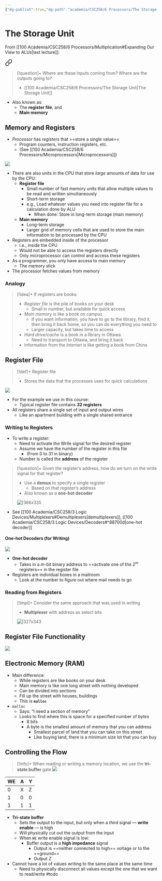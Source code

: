 ```yaml
---
{"dg-publish":true,"dg-path":"academia/CSC258/6 Processors/The Storage Unit.md","permalink":"/academia/csc-258/6-processors/the-storage-unit/","tags":["cs","lecture","note","university"],"created":"2025-03-03T13:14:18.693-05:00","updated":"2025-03-03T19:15:26.246-05:00"}
---
```



# The Storage Unit

From [[100 Academia/CSC258/6 Processors/Multiplication#Expanding Our View to ALUs\|last lecture]]:


<div class="transclusion internal-embed is-loaded"><a class="markdown-embed-link" href="/academia/csc-258/6-processors/multiplication/#3c093e" aria-label="Open link"><svg xmlns="http://www.w3.org/2000/svg" width="24" height="24" viewBox="0 0 24 24" fill="none" stroke="currentColor" stroke-width="2" stroke-linecap="round" stroke-linejoin="round" class="svg-icon lucide-link"><path d="M10 13a5 5 0 0 0 7.54.54l3-3a5 5 0 0 0-7.07-7.07l-1.72 1.71"></path><path d="M14 11a5 5 0 0 0-7.54-.54l-3 3a5 5 0 0 0 7.07 7.07l1.71-1.71"></path></svg></a><div class="markdown-embed">



> [!question]+ Where are these inputs coming from? Where are the outputs going to?
> - [[100 Academia/CSC258/6 Processors/The Storage Unit\|The Storage Unit]]

</div></div>


- Also known as:
    - The **register file**, and
    - **Main memory**

## Memory and Registers

- *Processor* has *registers* that ==store a single value==
    - Program counters, instruction registers, etc.
    - (See [[100 Academia/CSC258/6 Processors/Microprocessors\|Microprocessors]])

![](https://i.imgur.com/NWBK629.png)

- There are also units in the CPU that store *large* amounts of data for use by the CPU:
    - **Register file**
        - Small number of fast memory units that allow multiple values to be read and written simultaneously
        - Short-term storage
        - e.g., Load whatever values you need into register file for a calculation done by ALU
            - When done: Store in long-term storage (main memory)
    - **Main memory**
        - Long-term storage
        - Larger grid of memory cells that are used to store the main information to be processed by the CPU
- Registers are embedded inside of the processor
    - i.e., inside the CPU
    - Would not be able to access the registers directly
    - Only microprocessor can control and access these registers
- As a programmer, you only have access to main memory
    - The memory stick
- The processor fetches values from memory

### Analogy

> [!idea]+ If registers are books:
> - *Register file* is the pile of books on your desk
>     - Small in number, but available for quick access
> - *Main memory* is like a book on campus
>     - If you want information, you have to go to the library, find it, then bring it back home, so you can do everything you need to
>     - Larger capacity, but takes time to access
> - *Hard drive*/*cache* is a book in a library in Ottawa
>     - Need to transport to Ottawa, and bring it back
> - Information from the *Internet* is like getting a book from China

## Register File

> [!def]+ Register file
> - Stores the data that the processes uses for quick calculations

![](https://i.imgur.com/Pbh8lm7.png)


- For the example we use in this course:
    - Typical register file contains **32 registers**
- All registers share a single set of input and output wires
    - Like an apartment building with a single shared entrance

### Writing to Registers

- To write a register:
    - Need to activate the Write signal for the desired register
    - Assume we have the number of the register in this file
        - (From $0$ to $31$ in binary)
    - Number is called the **address** of the register

> [!question]+ Given the register’s address, how do we turn on the write signal for that register?
> - Use a **demux** to specify a single register
>     - Based on that register’s address
> - Also known as a **one-hot decoder**
>
> ![|366x335](https://i.imgur.com/mD6teoZ.png)

- See [[100 Academia/CSC258/3 Logic Devices/Multiplexers#Demultiplexers\|demultiplexers]], [[100 Academia/CSC258/3 Logic Devices/Decoders#^88700d\|one-hot decoder]]

#### One-hot Decoders (for Writing)

![](https://i.imgur.com/1neI6CV.png)


- **One-hot decoder**
    - Takes in a $m$-bit binary address to ==activate one of the $2^{m}$ registers== in the register file
- Registers are individual boxes in a mailroom
    - Look at the number to figure out where mail needs to go

### Reading from Registers

> [!impl]+ Consider the same approach that was used in writing
> - **Multiplexer** with address as select bits
>
> ![|327x343](https://i.imgur.com/uq6Dg62.png)

## Register File Functionality

![](https://i.imgur.com/SwbEYfY.png)

## Electronic Memory (RAM)

- Main difference:
    - While registers are like books on your desk
    - Main memory is like one long street with nothing developed
    - Can be divided into sections
    - Fill up the street with houses, buildings
    - This is **`malloc`**
- `malloc`
    - Says: “I need a section of memory”
    - Looks to find where this is space for a specified number of *bytes*
        - 8 bits
        - A byte is the smallest amount of memory that you can address
            - Smallest parcel of land that you can take on this street
            - Like buying land, there is a minimum size lot that you can buy

## Controlling the Flow

> [!info]+ When reading or writing a memory location, we use the **tri-state buffer** gate
> ![](https://i.imgur.com/t0ZGy3r.png)

| WE  | A   | Y   |
| --- | --- | --- |
| 0   | X   | Z   |
| 1   | 0   | 0   |
| 1   | 1   | 1   |

- **Tri-state buffer**
    - Sets the output to the input, but only when a *third* signal — **write enable** — is high
    - Will physically cut out the output from the input
    - When `WE` write enable signal is low:
        - Buffer output is a **high impedance** signal
            - Output is ==neither connected to high== voltage or to the ==ground==
            - Output $Z$
- Cannot have a lot of values writing to the same place at the same time
    - Need to physically disconnect all values except the one that we want to read/write
#todo
